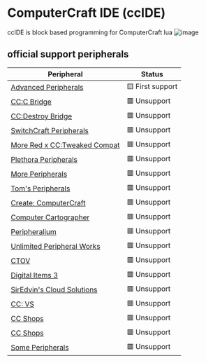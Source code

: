 # ComputerCraft IDE (ccIDE)
ccIDE is block based programming for ComputerCraft lua 
![image](https://github.com/user-attachments/assets/0b0b0784-d2d9-486f-a8ac-c57f047c3b7f)

## official support peripherals
| Peripheral | Status 
|------------|--------
|[Advanced Peripherals](https://www.curseforge.com/minecraft/mc-mods/advanced-peripherals) | 🟨 First support
|[CC:C Bridge](https://www.curseforge.com/minecraft/mc-mods/cccbridge) | 🟥 Unsupport
|[CC:Destroy Bridge](https://www.curseforge.com/minecraft/mc-mods/ccdbridge) | 🟥 Unsupport
|[SwitchCraft Peripherals](https://www.curseforge.com/minecraft/mc-mods/sc-peripherals) | 🟥 Unsupport
|[More Red x CC:Tweaked Compat](https://www.curseforge.com/minecraft/mc-mods/more-red-x-cc-tweaked-compat) | 🟥 Unsupport
|[Plethora Peripherals](https://www.curseforge.com/minecraft/mc-mods/plethora-peripherals) | 🟥 Unsupport
|[More Peripherals](https://www.curseforge.com/minecraft/mc-mods/more-peripherals) | 🟥 Unsupport
|[Tom's Peripherals](https://www.curseforge.com/minecraft/mc-mods/toms-peripherals) | 🟥 Unsupport
|[Create: ComputerCraft](https://www.curseforge.com/minecraft/texture-packs/create-computercraft) | 🟥 Unsupport
|[Computer Cartographer](https://modrinth.com/mod/computer-cartographer) | 🟥 Unsupport
|[Peripheralium](https://modrinth.com/mod/peripheralium) | 🟥 Unsupport
|[Unlimited Peripheral Works](https://modrinth.com/mod/unlimitedperipheralworks) | 🟥 Unsupport
|[CTOV](https://modrinth.com/datapack/ctov-advanced-peripheral-compat) | 🟥 Unsupport
|[Digital Items 3](https://modrinth.com/mod/digital-items-3) | 🟥 Unsupport
|[SirEdvin's Cloud Solutions](https://modrinth.com/mod/cloud-solutions) | 🟥 Unsupport
|[CC: VS](https://modrinth.com/mod/cc-vs) | 🟥 Unsupport
|[CC Shops](https://modrinth.com/mod/cc-shops) | 🟥 Unsupport
|[CC Shops](https://modrinth.com/mod/cc-shops) | 🟥 Unsupport
|[Some Peripherals](https://modrinth.com/mod/some-peripherals) | 🟥 Unsupport
